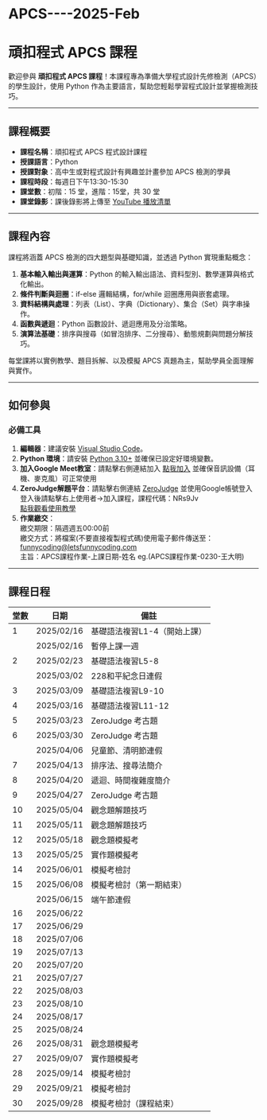 # APCS----2025-Feb
# 頑扣程式 APCS 課程

歡迎參與 **頑扣程式 APCS 課程**！本課程專為準備大學程式設計先修檢測（APCS）的學生設計，使用 Python 作為主要語言，幫助您輕鬆學習程式設計並掌握檢測技巧。

---

## 課程概要

- **課程名稱**：頑扣程式 APCS 程式設計課程  
- **授課語言**：Python  
- **授課對象**：高中生或對程式設計有興趣並計畫參加 APCS 檢測的學員  
- **課程時段**：每週日下午13:30-15:30
- **課堂數**：初階：15 堂，進階：15堂，共 30 堂  
- **課堂錄影**：課後錄影將上傳至 [YouTube 播放清單](https://www.youtube.com/playlist?list=PLdvY4QzZf7AlFMZIdgtbnmDTgh2WNZVz2)  

---

## 課程內容

課程將涵蓋 APCS 檢測的四大題型與基礎知識，並透過 Python 實現重點概念：  
1. **基本輸入輸出與運算**：Python 的輸入輸出語法、資料型別、數學運算與格式化輸出。  
2. **條件判斷與迴圈**：if-else 邏輯結構，for/while 迴圈應用與嵌套處理。  
3. **資料結構與處理**：列表（List）、字典（Dictionary）、集合（Set）與字串操作。  
4. **函數與遞迴**：Python 函數設計、遞迴應用及分治策略。  
5. **演算法基礎**：排序與搜尋（如冒泡排序、二分搜尋）、動態規劃與問題分解技巧。  

每堂課將以實例教學、題目拆解、以及模擬 APCS 真題為主，幫助學員全面理解與實作。

---

## 如何參與

### 必備工具  
1. **編輯器**：建議安裝 [Visual Studio Code](https://code.visualstudio.com/)。  
2. **Python 環境**：請安裝 [Python 3.10+](https://www.python.org/downloads/) 並確保已設定好環境變數。  
3. **加入Google Meet教室**：請點擊右側連結加入 [點我加入]() 並確保音訊設備（耳機、麥克風）可正常使用
4. **ZeroJudge解題平台**：請點擊右側連結 [ZeroJudge](https://zerojudge.tw) 並使用Google帳號登入  
登入後請點擊右上使用者->加入課程，課程代碼：NRs9Jv  
[點我觀看使用教學](https://youtu.be/ID5brYr5fvQ)
5. **作業繳交**：  
繳交期限：隔週週五00:00前  
繳交方式：將檔案(不要直接複製程式碼)使用電子郵件傳送至：funnycoding@letsfunnycoding.com  
主旨：APCS課程作業-上課日期-姓名 eg.(APCS課程作業-0230-王大明)
---

## 課程日程

| 堂數 | 日期       | 備註                    |
|------|------------|-------------------------|
| 1    | 2025/02/16 | 基礎語法複習L1-4（開始上課）|
|      | 2025/02/16 | 暫停上課一週              |
| 2    | 2025/02/23 | 基礎語法複習L5-8          |
|      | 2025/03/02 | 228和平紀念日連假          |
| 3    | 2025/03/09 | 基礎語法複習L9-10         |
| 4    | 2025/03/16 | 基礎語法複習L11-12        |
| 5    | 2025/03/23 | ZeroJudge 考古題         |
| 6    | 2025/03/30 | ZeroJudge 考古題         |
|      | 2025/04/06 | 兒童節、清明節連假         |
| 7    | 2025/04/13 | 排序法、搜尋法簡介         |
| 8    | 2025/04/20 | 遞迴、時間複雜度簡介       |
| 9    | 2025/04/27 | ZeroJudge 考古題         |
| 10   | 2025/05/04 | 觀念題解題技巧            |
| 11   | 2025/05/11 | 觀念題解題技巧            |
| 12   | 2025/05/18 | 觀念題模擬考              |
| 13   | 2025/05/25 | 實作題模擬考              |
| 14   | 2025/06/01 | 模擬考檢討               |
| 15   | 2025/06/08 | 模擬考檢討（第一期結束）    |
|      | 2025/06/15 | 端午節連假                |
| 16   | 2025/06/22 |                         |
| 17   | 2025/06/29 |                         |
| 18   | 2025/07/06 |                         |
| 19   | 2025/07/13 |                         |
| 20   | 2025/07/20 |                         |
| 21   | 2025/07/27 |                         |
| 22   | 2025/08/03 |                         |
| 23   | 2025/08/10 |                         |
| 24   | 2025/08/17 |                         |
| 25   | 2025/08/24 |                         |
| 26   | 2025/08/31 | 觀念題模擬考              |
| 27   | 2025/09/07 | 實作題模擬考              |
| 28   | 2025/09/14 | 模擬考檢討               |
| 29   | 2025/09/21 | 模擬考檢討                |
| 30   | 2025/09/28 | 模擬考檢討（課程結束）      |